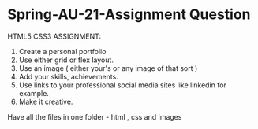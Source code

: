 # Spring-AU-21-Assignment Question
HTML5 CSS3 ASSIGNMENT:


1. Create a personal portfolio 
2. Use either grid or flex layout.
3. Use an image ( either your's or any image of that sort )
4. Add your skills, achievements.
5. Use links to your professional social media sites like linkedin for example. 
6. Make it creative.


Have all the files in one folder - html , css and images 